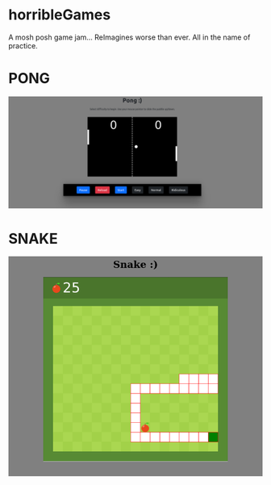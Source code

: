 # horribleGames
A mosh posh game jam... ReImagines worse than ever. All in the name of practice. 

# PONG

![Alt text](/pongImg.png?raw=true "Optional Title")

# SNAKE

![Alt text](snake/snakegame.png?raw=true "Optional Title")
